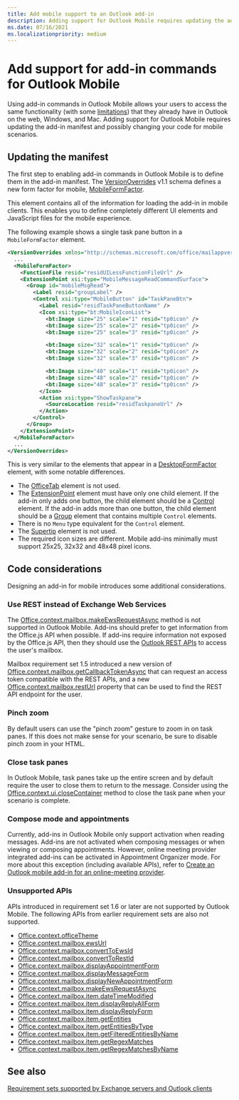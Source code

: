 ```yaml
---
title: Add mobile support to an Outlook add-in
description: Adding support for Outlook Mobile requires updating the add-in manifest and possibly changing your code for mobile scenarios.
ms.date: 07/16/2021
ms.localizationpriority: medium
---
```


# Add support for add-in commands for Outlook Mobile

Using add-in commands in Outlook Mobile allows your users to access the same functionality (with some [limitations](#code-considerations)) that they already have in Outlook on the web, Windows, and Mac. Adding support for Outlook Mobile requires updating the add-in manifest and possibly changing your code for mobile scenarios.

## Updating the manifest

The first step to enabling add-in commands in Outlook Mobile is to define them in the add-in manifest. The [VersionOverrides](/javascript/api/manifest/versionoverrides) v1.1 schema defines a new form factor for mobile, [MobileFormFactor](/javascript/api/manifest/mobileformfactor).

This element contains all of the information for loading the add-in in mobile clients. This enables you to define completely different UI elements and JavaScript files for the mobile experience.

The following example shows a single task pane button in a `MobileFormFactor` element.

```xml
<VersionOverrides xmlns="http://schemas.microsoft.com/office/mailappversionoverrides/1.1" xsi:type="VersionOverridesV1_1">
  ...
  <MobileFormFactor>
    <FunctionFile resid="residUILessFunctionFileUrl" />
    <ExtensionPoint xsi:type="MobileMessageReadCommandSurface">
      <Group id="mobileMsgRead">
        <Label resid="groupLabel" />
        <Control xsi:type="MobileButton" id="TaskPaneBtn">
          <Label resid="residTaskPaneButtonName" />
          <Icon xsi:type="bt:MobileIconList">
            <bt:Image size="25" scale="1" resid="tp0icon" />
            <bt:Image size="25" scale="2" resid="tp0icon" />
            <bt:Image size="25" scale="3" resid="tp0icon" />

            <bt:Image size="32" scale="1" resid="tp0icon" />
            <bt:Image size="32" scale="2" resid="tp0icon" />
            <bt:Image size="32" scale="3" resid="tp0icon" />

            <bt:Image size="48" scale="1" resid="tp0icon" />
            <bt:Image size="48" scale="2" resid="tp0icon" />
            <bt:Image size="48" scale="3" resid="tp0icon" />
          </Icon>
          <Action xsi:type="ShowTaskpane">
            <SourceLocation resid="residTaskpaneUrl" />
          </Action>
        </Control>
      </Group>
    </ExtensionPoint>
  </MobileFormFactor>
  ...
</VersionOverrides>
```

This is very similar to the elements that appear in a [DesktopFormFactor](/javascript/api/manifest/desktopformfactor) element, with some notable differences.

- The [OfficeTab](/javascript/api/manifest/officetab) element is not used.
- The [ExtensionPoint](/javascript/api/manifest/extensionpoint) element must have only one child element. If the add-in only adds one button, the child element should be a [Control](/javascript/api/manifest/control) element. If the add-in adds more than one button, the child element should be a [Group](/javascript/api/manifest/group) element that contains multiple `Control` elements.
- There is no `Menu` type equivalent for the `Control` element.
- The [Supertip](/javascript/api/manifest/supertip) element is not used.
- The required icon sizes are different. Mobile add-ins minimally must support 25x25, 32x32 and 48x48 pixel icons.

## Code considerations

Designing an add-in for mobile introduces some additional considerations.

### Use REST instead of Exchange Web Services

The [Office.context.mailbox.makeEwsRequestAsync](/javascript/api/requirement-sets/outlook/preview-requirement-set/office.context.mailbox.md#methods) method is not supported in Outlook Mobile. Add-ins should prefer to get information from the Office.js API when possible. If add-ins require information not exposed by the Office.js API, then they should use the [Outlook REST APIs](/outlook/rest/) to access the user's mailbox.

Mailbox requirement set 1.5 introduced a new version of [Office.context.mailbox.getCallbackTokenAsync](/javascript/api/requirement-sets/outlook/preview-requirement-set/office.context.mailbox.md#methods) that can request an access token compatible with the REST APIs, and a new [Office.context.mailbox.restUrl](/javascript/api/requirement-sets/outlook/preview-requirement-set/office.context.mailbox.md#properties) property that can be used to find the REST API endpoint for the user.

### Pinch zoom

By default users can use the "pinch zoom" gesture to zoom in on task panes. If this does not make sense for your scenario, be sure to disable pinch zoom in your HTML.

### Close task panes

In Outlook Mobile, task panes take up the entire screen and by default require the user to close them to return to the message. Consider using the [Office.context.ui.closeContainer](/javascript/api/office/office.ui#office-office-ui-closecontainer-member(1)) method to close the task pane when your scenario is complete.

### Compose mode and appointments

Currently, add-ins in Outlook Mobile only support activation when reading messages. Add-ins are not activated when composing messages or when viewing or composing appointments. However, online meeting provider integrated add-ins can be activated in Appointment Organizer mode. For more about this exception (including available APIs), refer to [Create an Outlook mobile add-in for an online-meeting provider](online-meeting.md#available-apis).

### Unsupported APIs

APIs introduced in requirement set 1.6 or later are not supported by Outlook Mobile. The following APIs from earlier requirement sets are also not supported.

- [Office.context.officeTheme](/javascript/api/requirement-sets/outlook/preview-requirement-set/office.context.md#officetheme-officetheme)
- [Office.context.mailbox.ewsUrl](/javascript/api/requirement-sets/outlook/preview-requirement-set/office.context.mailbox.md#properties)
- [Office.context.mailbox.convertToEwsId](/javascript/api/requirement-sets/outlook/preview-requirement-set/office.context.mailbox.md#methods)
- [Office.context.mailbox.convertToRestId](/javascript/api/requirement-sets/outlook/preview-requirement-set/office.context.mailbox.md#methods)
- [Office.context.mailbox.displayAppointmentForm](/javascript/api/requirement-sets/outlook/preview-requirement-set/office.context.mailbox.md#methods)
- [Office.context.mailbox.displayMessageForm](/javascript/api/requirement-sets/outlook/preview-requirement-set/office.context.mailbox.md#methods)
- [Office.context.mailbox.displayNewAppointmentForm](/javascript/api/requirement-sets/outlook/preview-requirement-set/office.context.mailbox.md#methods)
- [Office.context.mailbox.makeEwsRequestAsync](/javascript/api/requirement-sets/outlook/preview-requirement-set/office.context.mailbox.md#methods)
- [Office.context.mailbox.item.dateTimeModified](/javascript/api/requirement-sets/outlook/preview-requirement-set/office.context.mailbox.item.md#properties)
- [Office.context.mailbox.item.displayReplyAllForm](/javascript/api/requirement-sets/outlook/preview-requirement-set/office.context.mailbox.item.md#methods)
- [Office.context.mailbox.item.displayReplyForm](/javascript/api/requirement-sets/outlook/preview-requirement-set/office.context.mailbox.item.md#methods)
- [Office.context.mailbox.item.getEntities](/javascript/api/requirement-sets/outlook/preview-requirement-set/office.context.mailbox.item.md#methods)
- [Office.context.mailbox.item.getEntitiesByType](/javascript/api/requirement-sets/outlook/preview-requirement-set/office.context.mailbox.item.md#methods)
- [Office.context.mailbox.item.getFilteredEntitiesByName](/javascript/api/requirement-sets/outlook/preview-requirement-set/office.context.mailbox.item.md#methods)
- [Office.context.mailbox.item.getRegexMatches](/javascript/api/requirement-sets/outlook/preview-requirement-set/office.context.mailbox.item.md#methods)
- [Office.context.mailbox.item.getRegexMatchesByName](/javascript/api/requirement-sets/outlook/preview-requirement-set/office.context.mailbox.item.md#methods)

## See also

[Requirement sets supported by Exchange servers and Outlook clients](/javascript/api/requirement-sets/outlook-api-requirement-sets.md#requirement-sets-supported-by-exchange-servers-and-outlook-clients)